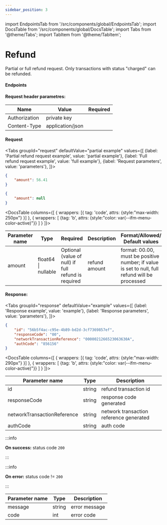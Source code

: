 ```yaml
---
sidebar_position: 3
---
```

import EndpointsTab from '/src/components/global/EndpointsTab';
import DocsTable from '/src/components/global/DocsTable';
import Tabs from '@theme/Tabs';
import TabItem from '@theme/TabItem';

# Refund

Partial or full refund request.
Only transactions with status "charged" can be refunded.

#### Endpoints

<EndpointsTab method="post" url="/payments/{transactionId}/refund" />

#### Request header parametres:

<table>
   <thead>
      <tr>
         <th>Name</th>
         <th>Value</th>
         <th>Required</th>
      </tr>
   </thead>
   <tbody>
      <tr>
         <td>Authorization</td>
         <td>private key</td>
         <td className="text-center"><icon icon="fa-check" color="green" /></td>
      </tr>
      <tr>
         <td>Content-Type</td>
         <td>application/json</td>
         <td className="text-center"><icon icon="fa-check" color="green" /></td>
      </tr>
   </tbody>
</table>

#### Request

<Tabs
  groupId="request"
  defaultValue="partial example"
  values={[
  {label: 'Partial refund request example', value: 'partial example'},
  {label: 'Full refund request example', value: 'full example'},
  {label: 'Request parameters', value: 'parameters'},
]}>
<TabItem value="partial example">

```json
{
    "amount": 56.41
}
```
</TabItem>

<TabItem value="full example">

```json
{
    "amount": null
}
```
</TabItem>

<TabItem value="parameters">

<DocsTable columns={[
  {
    wrappers: [{
      tag: 'code',
      attrs: {style:"max-width: 250px"}
    }]
  },
  {
    wrappers: [
      {tag: 'b', attrs: {style:"color: var(--ifm-menu-color-active)"}}
    ]
  }
]}>

<table>
  <thead>
    <tr>
      <th><strong>Parameter name</strong></th>
      <th><strong>Type</strong></th>
      <th><strong>Required</strong></th>
      <th><strong>Description</strong></th>
      <th><strong>Format/Allowed/<br/>Default values</strong></th>
    </tr>
  </thead>
  <tbody>
    <tr>
      <td>amount</td>
      <td>float64 | nullable</td>
      <td>Optional (value of null) if full refund is required</td>
      <td>refund amount</td>
      <td>format: 00.00, must be positive number; if value is set to null, full refund will be processed</td>
    </tr>
  </tbody>
</table>
</DocsTable>

</TabItem>
</Tabs>

<!-- 05e99c36-499d-4a6f-9e5d-e93d3eb8e63e -->

#### Response:

<Tabs
  groupId="response"
  defaultValue="example"
  values={[
  {label: 'Response example', value: 'example'},
  {label: 'Response parameters', value: 'parameters'},
]}>
<TabItem value="example">

```json
{
    "id": "56b5f4ac-c95e-4b89-bd2d-3cf7369857ef",
    "responseCode": "00",
    "networkTransactionReference": "0000021266523063630A",
    "authCode": "856156"
}
```

</TabItem>

<TabItem value="parameters">

<DocsTable columns={[
  {
    wrappers: [{
      tag: 'code',
      attrs: {style:"max-width: 290px"}
    }]
  },
  {
    wrappers: [
      {tag: 'b', attrs: {style:"color: var(--ifm-menu-color-active)"}}
    ]
  }
]}>
<table>
   <thead>
      <tr>
         <th><strong>Parameter name</strong></th>
         <th><strong>Type</strong></th>
         <th><strong>Description</strong></th>
      </tr>
   </thead>
   <tbody>
      <tr>
         <td>id</td>
         <td>string</td>
         <td>refund transaction id</td>
      </tr>
      <tr>
         <td>responseCode</td>
         <td>string</td>
         <td>response code generated</td>
      </tr>
      <tr>
         <td>networkTransactionReference</td>
         <td>string</td>
         <td>network transaction reference generated</td>
      </tr>
      <tr>
         <td>authCode</td>
         <td>string</td>
         <td>auth code</td>
      </tr>
   </tbody>
</table>
</DocsTable>

</TabItem>
</Tabs>

:::info

**On success:** status code `200`

:::

:::info

**On error:** status code != `200`

:::

<table>
  <thead>
    <tr>
      <th><strong>Parameter name</strong></th>
      <th><strong>Type</strong></th>
      <th><strong>Description</strong></th>
    </tr>
  </thead>
  <tbody>
    <tr>
      <td>message</td>
      <td>string</td>
      <td>error message</td>
    </tr>
    <tr>
      <td>code</td>
      <td>int</td>
      <td>error code</td>
    </tr>
  </tbody>
</table>
